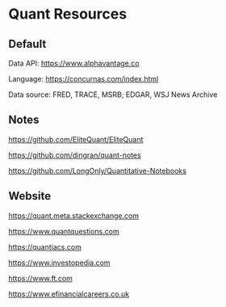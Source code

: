 # Quant Resources

## Default

Data API: https://www.alphavantage.co

Language: https://concurnas.com/index.html

Data source: FRED, TRACE, MSRB; EDGAR, WSJ News Archive


## Notes

https://github.com/EliteQuant/EliteQuant

https://github.com/dingran/quant-notes

https://github.com/LongOnly/Quantitative-Notebooks

## Website

https://quant.meta.stackexchange.com

https://www.quantquestions.com

https://quantiacs.com

https://www.investopedia.com

https://www.ft.com

https://www.efinancialcareers.co.uk

<!-- https://www.tradingacademy.com -->
